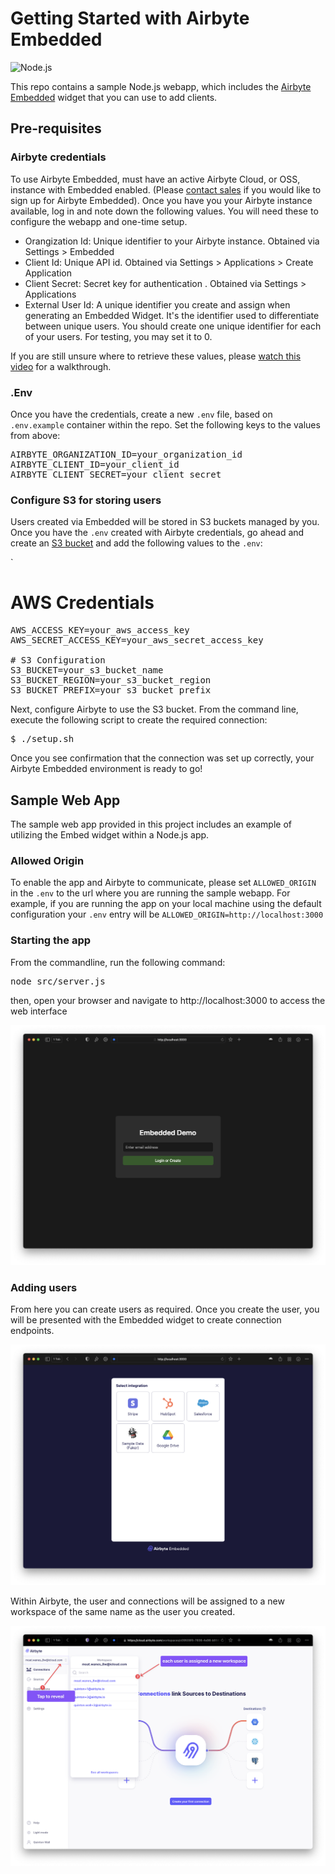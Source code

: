 # Getting Started with Airbyte Embedded
![Node.js](https://img.shields.io/badge/Node.js-339933?style=for-the-badge&logo=node.js&logoColor=white)

This repo contains a sample Node.js webapp, which includes the [Airbyte Embedded](https://airbyte.com/embedded) widget that you can use to add clients.

## Pre-requisites

### Airbyte credentials
To use Airbyte Embedded, must have an active Airbyte Cloud, or OSS, instance with Embedded enabled. (Please [contact sales](https://share.hsforms.com/2uRdBz9VoTWiCtjECzRYgawcvair) if you would like to sign up for Airbyte Embedded).
Once you have you your Airbyte instance available, log in and note down the following values. You will need these to configure the webapp and one-time setup.

- Orangization Id: Unique identifier to your Airbyte instance. Obtained via Settings > Embedded
- Client Id: Unique API id. Obtained via Settings > Applications > Create Application
- Client Secret: Secret key for authentication . Obtained via Settings > Applications 
- External User Id: A unique identifier you create and assign when generating an Embedded Widget. It's the identifier used to differentiate between unique users. You should create one unique identifier for each of your users. For testing, you may set it to 0.

If you are still unsure where to retrieve these values, please [watch this video](https://youtu.be/H6ik3HAj0iY) for a walkthrough.


### .Env
Once you have the credentials, create a new `.env` file, based on `.env.example` container within the repo. Set the following keys to the values from above:

<pre>
AIRBYTE_ORGANIZATION_ID=your_organization_id
AIRBYTE_CLIENT_ID=your_client_id
AIRBYTE_CLIENT_SECRET=your_client_secret
</pre>

### Configure S3 for storing users
Users created via Embedded will be stored in S3 buckets managed by you. Once you have the `.env` created with Airbyte credentials, go ahead and create an [S3 bucket](https://docs.aws.amazon.com/AmazonS3/latest/userguide/GetStartedWithS3.html) and add the following values to the `.env`:

`
# AWS Credentials
<pre>
AWS_ACCESS_KEY=your_aws_access_key
AWS_SECRET_ACCESS_KEY=your_aws_secret_access_key

# S3 Configuration
S3_BUCKET=your_s3_bucket_name
S3_BUCKET_REGION=your_s3_bucket_region
S3_BUCKET_PREFIX=your_s3_bucket_prefix
</pre>

Next, configure Airbyte to use the S3 bucket. From the command line, execute the following script to create the required connection:

<pre>
$ ./setup.sh
</pre>

Once you see confirmation that the connection was set up correctly, your Airbyte Embedded environment is ready to go!

## Sample Web App
The sample web app provided in this project includes an example of utilizing the Embed widget within a Node.js app. 

### Allowed Origin
To enable the app and Airbyte to communicate, please set `ALLOWED_ORIGIN` in the `.env` to the url where you are running the sample webapp. For example, if you are running the app on your local machine using the default configuration your `.env` entry will be `ALLOWED_ORIGIN=http://localhost:3000`


### Starting the app
From the commandline, run the following command:

<pre>
node src/server.js
</pre>

then, open your browser and navigate to http://localhost:3000 to access the web interface

![Web app home](homepage.png)


### Adding users
From here you can create users as required. Once you create the user, you will be presented with the Embedded widget to create connection endpoints. 

![Embedded widget running in webapp](embed-wiget-screenshot.png)

Within Airbyte, the user and connections will be assigned to a new workspace of the same name as the user you created. 

![Changing Workspaces](workspaces.png)


